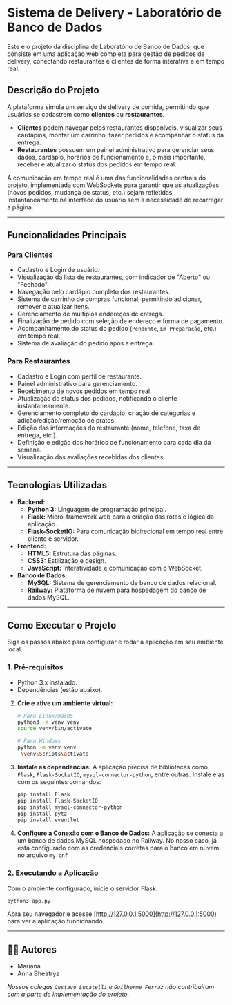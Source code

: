 # Sistema de Delivery - Laboratório de Banco de Dados

Este é o projeto da disciplina de Laboratório de Banco de Dados, que consiste em uma aplicação web completa para gestão de pedidos de delivery, conectando restaurantes e clientes de forma interativa e em tempo real.

## Descrição do Projeto

A plataforma simula um serviço de delivery de comida, permitindo que usuários se cadastrem como **clientes** ou **restaurantes**.

  * **Clientes** podem navegar pelos restaurantes disponíveis, visualizar seus cardápios, montar um carrinho, fazer pedidos e acompanhar o status da entrega.
  * **Restaurantes** possuem um painel administrativo para gerenciar seus dados, cardápio, horários de funcionamento e, o mais importante, receber e atualizar o status dos pedidos em tempo real.

A comunicação em tempo real é uma das funcionalidades centrais do projeto, implementada com WebSockets para garantir que as atualizações (novos pedidos, mudança de status, etc.) sejam refletidas instantaneamente na interface do usuário sem a necessidade de recarregar a página.

-----

## Funcionalidades Principais

### Para Clientes

  * Cadastro e Login de usuário.
  * Visualização da lista de restaurantes, com indicador de "Aberto" ou "Fechado".
  * Navegação pelo cardápio completo dos restaurantes.
  * Sistema de carrinho de compras funcional, permitindo adicionar, remover e atualizar itens.
  * Gerenciamento de múltiplos endereços de entrega.
  * Finalização de pedido com seleção de endereço e forma de pagamento.
  * Acompanhamento do status do pedido (`Pendente`, `Em Preparação`, etc.) em tempo real.
  * Sistema de avaliação do pedido após a entrega.

### Para Restaurantes

  * Cadastro e Login com perfil de restaurante.
  * Painel administrativo para gerenciamento.
  * Recebimento de novos pedidos em tempo real.
  * Atualização do status dos pedidos, notificando o cliente instantaneamente.
  * Gerenciamento completo do cardápio: criação de categorias e adição/edição/remoção de pratos.
  * Edição das informações do restaurante (nome, telefone, taxa de entrega, etc.).
  * Definição e edição dos horários de funcionamento para cada dia da semana.
  * Visualização das avaliações recebidas dos clientes.

-----

## Tecnologias Utilizadas

  * **Backend:**
      * **Python 3:** Linguagem de programação principal.
      * **Flask:** Micro-framework web para a criação das rotas e lógica da aplicação.
      * **Flask-SocketIO:** Para comunicação bidirecional em tempo real entre cliente e servidor.
  * **Frontend:**
      * **HTML5:** Estrutura das páginas.
      * **CSS3:** Estilização e design.
      * **JavaScript:** Interatividade e comunicação com o WebSocket.
  * **Banco de Dados:**
      * **MySQL:** Sistema de gerenciamento de banco de dados relacional.
      * **Railway:** Plataforma de nuvem para hospedagem do banco de dados MySQL.

-----

## Como Executar o Projeto

Siga os passos abaixo para configurar e rodar a aplicação em seu ambiente local.

### 1\. Pré-requisitos

  * Python 3.x instalado.
  * Dependências (estão abaixo).

2.  **Crie e ative um ambiente virtual:**

    ```bash
    # Para Linux/macOS
    python3 -m venv venv
    source venv/bin/activate

    # Para Windows
    python -m venv venv
    .\venv\Scripts\activate
    ```

3.  **Instale as dependências:**
    A aplicação precisa de bibliotecas como `Flask`, `Flask-SocketIO`, `mysql-connector-python`, entre outras. Instale elas com os seguintes comandos:

    ```bash
    pip install Flask
    pip install Flask-SocketIO
    pip install mysql-connector-python
    pip install pytz
    pip install eventlet
    ```

4.  **Configure a Conexão com o Banco de Dados:**
    A aplicação se conecta a um banco de dados MySQL hospedado no Railway. No nosso caso, já está configurado com as credenciais corretas para o banco em nuvem no arquivo `my.cnf`

### 2\. Executando a Aplicação

Com o ambiente configurado, inicie o servidor Flask:

```bash
python3 app.py
```

Abra seu navegador e acesse [http://127.0.0.1:5000](http://127.0.0.1:5000) para ver a aplicação funcionando.

-----

## 👨‍💻 Autores

  * Mariana
  * Anna Bheatryz

*Nossos colegas `Gustavo Lucatelli` e `Guilherme Ferraz` não contribuiram com a parte de implementação do projeto.*
